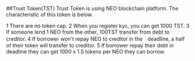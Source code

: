 ##Trust Token(TST)
Trust Token is using NEO blockchain platform.
The characteristic of this token is below.

1 There are no token cap.
2 When you register kyc, you can get 1000 TST.
3 If someone lend 1 NEO from the other, 100TST transfer from debt to creditor.
4 If borrower won't repay NEO to creditor in the　deadline, a half of their token will transfer to creditor.
5 If borrower repay their debt in deadline they can get 1000 x 1.5 tokens per NEO they can borrow.
